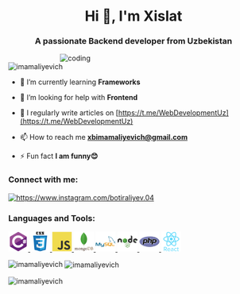 <h1 align="center">Hi 👋, I'm Xislat</h1>
<h3 align="center">A passionate Backend developer from Uzbekistan</h3>
<img align="right" alt="coding" width="400" src="https://github.com/user-attachments/assets/51fe79f6-82fc-4b1f-b182-09466bbaf850">
<p align="left"> <img src="https://komarev.com/ghpvc/?username=imamaliyevich&label=Profile%20views&color=0e75b6&style=flat" alt="imamaliyevich" /> </p>

- 🌱 I’m currently learning **Frameworks**

- 🤝 I’m looking for help with **Frontend**

- 📝 I regularly write articles on [https://t.me/WebDevelopmentUz](https://t.me/WebDevelopmentUz)

- 📫 How to reach me **xbimamaliyevich@gmail.com**

- ⚡ Fun fact **I am funny😊**

<h3 align="left">Connect with me:</h3>
<p align="left">
<a href="https://instagram.com/https://www.instagram.com/botiraliyev.04" target="blank"><img align="center" src="https://raw.githubusercontent.com/rahuldkjain/github-profile-readme-generator/master/src/images/icons/Social/instagram.svg" alt="https://www.instagram.com/botiraliyev.04" height="30" width="40" /></a>
</p>

<h3 align="left">Languages and Tools:</h3>
<p align="left"> <a href="https://www.w3schools.com/cs/" target="_blank" rel="noreferrer"> <img src="https://raw.githubusercontent.com/devicons/devicon/master/icons/csharp/csharp-original.svg" alt="csharp" width="40" height="40"/> </a> <a href="https://www.w3schools.com/css/" target="_blank" rel="noreferrer"> <img src="https://raw.githubusercontent.com/devicons/devicon/master/icons/css3/css3-original-wordmark.svg" alt="css3" width="40" height="40"/> </a> <a href="https://developer.mozilla.org/en-US/docs/Web/JavaScript" target="_blank" rel="noreferrer"> <img src="https://raw.githubusercontent.com/devicons/devicon/master/icons/javascript/javascript-original.svg" alt="javascript" width="40" height="40"/> </a> <a href="https://www.mongodb.com/" target="_blank" rel="noreferrer"> <img src="https://raw.githubusercontent.com/devicons/devicon/master/icons/mongodb/mongodb-original-wordmark.svg" alt="mongodb" width="40" height="40"/> </a> <a href="https://www.mysql.com/" target="_blank" rel="noreferrer"> <img src="https://raw.githubusercontent.com/devicons/devicon/master/icons/mysql/mysql-original-wordmark.svg" alt="mysql" width="40" height="40"/> </a> <a href="https://nodejs.org" target="_blank" rel="noreferrer"> <img src="https://raw.githubusercontent.com/devicons/devicon/master/icons/nodejs/nodejs-original-wordmark.svg" alt="nodejs" width="40" height="40"/> </a> <a href="https://www.php.net" target="_blank" rel="noreferrer"> <img src="https://raw.githubusercontent.com/devicons/devicon/master/icons/php/php-original.svg" alt="php" width="40" height="40"/> </a> <a href="https://reactjs.org/" target="_blank" rel="noreferrer"> <img src="https://raw.githubusercontent.com/devicons/devicon/master/icons/react/react-original-wordmark.svg" alt="react" width="40" height="40"/> </a> </p>

<p><img align="left" src="https://github-readme-stats.vercel.app/api/top-langs?username=imamaliyevich&show_icons=true&locale=en&layout=compact" alt="imamaliyevich" /></p>

<p>&nbsp;<img align="center" src="https://github-readme-stats.vercel.app/api?username=imamaliyevich&show_icons=true&locale=en" alt="imamaliyevich" /></p>

<p><img align="center" src="https://github-readme-streak-stats.herokuapp.com/?user=imamaliyevich&" alt="imamaliyevich" /></p>

